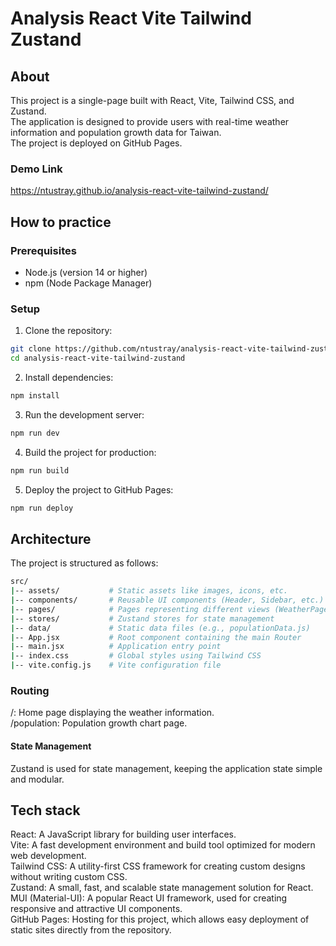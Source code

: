 # Analysis React Vite Tailwind Zustand

## About

This project is a single-page built with React, Vite, Tailwind CSS, and Zustand.  
The application is designed to provide users with real-time weather information and population growth data for Taiwan.  
The project is deployed on GitHub Pages.

### Demo Link

https://ntustray.github.io/analysis-react-vite-tailwind-zustand/

## How to practice

### Prerequisites

- Node.js (version 14 or higher)
- npm (Node Package Manager)

### Setup

1. Clone the repository:

```bash
git clone https://github.com/ntustray/analysis-react-vite-tailwind-zustand.git
cd analysis-react-vite-tailwind-zustand
```
2. Install dependencies:
```bash
npm install
```
3. Run the development server:
```bash
npm run dev
```
4. Build the project for production:
```bash
npm run build
```
5. Deploy the project to GitHub Pages:
```bash
npm run deploy
```

## Architecture
The project is structured as follows:

```bash
src/
|-- assets/           # Static assets like images, icons, etc.
|-- components/       # Reusable UI components (Header, Sidebar, etc.)
|-- pages/            # Pages representing different views (WeatherPage, PopulationPage)
|-- stores/           # Zustand stores for state management
|-- data/             # Static data files (e.g., populationData.js)
|-- App.jsx           # Root component containing the main Router
|-- main.jsx          # Application entry point
|-- index.css         # Global styles using Tailwind CSS
|-- vite.config.js    # Vite configuration file
```
### Routing
/: Home page displaying the weather information.  
/population: Population growth chart page.  
#### State Management  
Zustand is used for state management, keeping the application state simple and modular.  

## Tech stack
React: A JavaScript library for building user interfaces.  
Vite: A fast development environment and build tool optimized for modern web development.  
Tailwind CSS: A utility-first CSS framework for creating custom designs without writing custom CSS.  
Zustand: A small, fast, and scalable state management solution for React.  
MUI (Material-UI): A popular React UI framework, used for creating responsive and attractive UI components.  
GitHub Pages: Hosting for this project, which allows easy deployment of static sites directly from the repository.  
